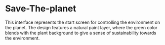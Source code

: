 # Save-The-planet
This interface represents the start screen for controlling the environment on the planet. The design features a natural paint layer, where the green color blends with the plant background to give a sense of sustainability towards the environment.
